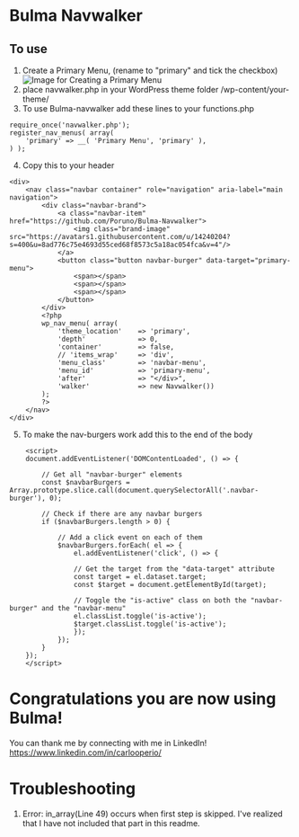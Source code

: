 # Bulma Navwalker

## To use
1) Create a Primary Menu, (rename to "primary" and tick the checkbox)
![Image for Creating a Primary Menu](https://lh3.googleusercontent.com/fife/ABSRlIqbyTKbfwbUawg9z1jp41rNFS4YX0ce_Wa_VHL6529yO0krs0RNpGU4O7rT4ipGKhIoP9tjBWgAMHOcb01P2yUBGJCCrmWHbqbVvxuDcT2j-L2RyVnVEA-TRFvsbj2S4MDmDFe4XY8OIgw21B8P243kAqoNhxVJhoucj9RTImhQJJ7b8nfDyk6R4zHdWBryKSQH2HMljjxe-X3mkwBtgCSW1nnFP8gWisMQDtqpMN9dhpimGq_qtu-kQbKhPv_gA8fIrShLQiDj1vRwjhC3Pn8DuuTHVTSIkGEjjIW_-xx9eHpO0RWk5Zdo4QpiYYYkFI2671JMgrUgB7JYI6J_AqHoSRmWplFGMTuWIJOUQ_Jq0-ziZVZzvTdXijY5Ib3n2uYzK5VkRAVGhdSxQmPD9NJpDUzpioulZY-Aw_S7gaDSa_w4p3WnN-U8ygB86ow5RHE8CDSvjQj-FZSlLfDmde-IZjc7ho0NHf5zUZ36ERng-Zxs5qTmCeT84yKl7hbM7VLTgbRsczH3Hao3rxSPtGznTufeGxc7CZlXxh--O91PZ92NmWYH21V8o7kJg-wI0mgT8u9JZi0p7S_MhaQSErQ1ew7IxWzddFlkkICNCMse_iBRZR9hMGtqvrn4VzLKe4r47qL54A1an4wK6yUetj1c-3szdivbW5exs35SRASTBT29TdgtY4KcagwJpvCGeWjb2fGvl0QNUQj1GtSezzn_YexvM0qhzA=w1362-h605-ft)
2) place navwalker.php in your WordPress theme folder /wp-content/your-theme/
3) To use Bulma-navwalker add these lines to your functions.php
```
require_once('navwalker.php');
register_nav_menus( array(
    'primary' => __( 'Primary Menu', 'primary' ),
) );
```
4) Copy this to your header
```
<div>
    <nav class="navbar container" role="navigation" aria-label="main navigation">
        <div class="navbar-brand">
            <a class="navbar-item" href="https://github.com/Poruno/Bulma-Navwalker">
                <img class="brand-image" src="https://avatars1.githubusercontent.com/u/14240204?s=400&u=8ad776c75e4693d55ced68f8573c5a18ac054fca&v=4"/>
            </a>
            <button class="button navbar-burger" data-target="primary-menu">
                <span></span>
                <span></span>
                <span></span>
            </button>
        </div>
        <?php
        wp_nav_menu( array(
            'theme_location'    => 'primary',
            'depth'             => 0,
            'container'         => false,
            // 'items_wrap'     => 'div',
            'menu_class'        => 'navbar-menu',
            'menu_id'           => 'primary-menu',
            'after'             => "</div>",
            'walker'            => new Navwalker())
        );
        ?>
    </nav>
</div>
```
5) To make the nav-burgers work add this to the end of the body
```
	<script>
    document.addEventListener('DOMContentLoaded', () => {
        
        // Get all "navbar-burger" elements
        const $navbarBurgers = Array.prototype.slice.call(document.querySelectorAll('.navbar-burger'), 0);

        // Check if there are any navbar burgers
        if ($navbarBurgers.length > 0) {

            // Add a click event on each of them
            $navbarBurgers.forEach( el => {
                el.addEventListener('click', () => {

                // Get the target from the "data-target" attribute
                const target = el.dataset.target;
                const $target = document.getElementById(target);

                // Toggle the "is-active" class on both the "navbar-burger" and the "navbar-menu"
                el.classList.toggle('is-active');
                $target.classList.toggle('is-active');
                });
            });
        }
    });
    </script>
```

# Congratulations you are now using Bulma!
You can thank me by connecting with me in LinkedIn! https://www.linkedin.com/in/carlooperio/

# Troubleshooting
1) Error: in_array(Line 49) occurs when first step is skipped. I've realized that I have not included that part in this readme.
